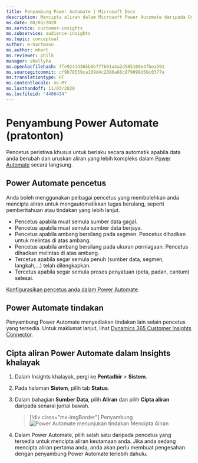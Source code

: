 ```yaml
---
title: Penyambung Power Automate | Microsoft Docs
description: Mencipta aliran dalam Microsoft Power Automate daripada Dynamics 365 Customer Insights.
ms.date: 08/03/2020
ms.service: customer-insights
ms.subservice: audience-insights
ms.topic: conceptual
author: m-hartmann
ms.author: mhart
ms.reviewer: philk
manager: shellyha
ms.openlocfilehash: ffe92414365b0b777691a4a2d585100e4fbea591
ms.sourcegitcommit: cf9b78559ca189d4c2086a66c879098d56c0377a
ms.translationtype: HT
ms.contentlocale: ms-MY
ms.lasthandoff: 11/03/2020
ms.locfileid: "4406434"
---
```

# <a name="power-automate-connector-preview"></a>Penyambung Power Automate (pratonton)

Pencetus peristiwa khusus untuk berlaku secara automatik apabila data anda berubah dan uruskan aliran yang lebih kompleks dalam [Power Automate](https://flow.microsoft.com/) secara langsung.

## <a name="power-automate-triggers"></a>Power Automate pencetus

Anda boleh menggunakan pelbagai pencetus yang membolehkan anda mencipta aliran untuk mengautomatikkan tugas berulang, seperti pemberitahuan atau tindakan yang lebih lanjut. 

- Pencetus apabila muat semula sumber data gagal. 
- Pencetus apabila muat semula sumber data berjaya.
- Pencetus apabila ambang bersilang pada segmen. Pencetus dihadkan untuk melintas di atas ambang.
- Pencetus apabila ambang bersilang pada ukuran perniagaan. Pencetus dihadkan melintas di atas ambang.
- Tercetus apabila segar semula penuh (sumber data, segmen, langkah,...) telah dilengkapkan.
- Tercetus apabila segar semula proses penyatuan (peta, padan, cantum) selesai.

[Konfigurasikan pencetus anda dalam Power Automate](https://flow.microsoft.com/connectors/shared_customerinsights/dynamics-365-customer-insights-connector/).

## <a name="power-automate-actions"></a>Power Automate tindakan
Penyambung Power Automate menyediakan tindakan lain selain pencetus yang tersedia. Untuk maklumat lanjut, lihat [Dynamics 365 Customer Insights Connector](https://docs.microsoft.com/connectors/customerinsights/).

## <a name="create-a-power-automate-flow-in-audience-insights"></a>Cipta aliran Power Automate dalam Insights khalayak

1. Dalam Insights khalayak, pergi ke **Pentadbir** > **Sistem**.

1. Pada halaman **Sistem**, pilih tab **Status**.

1. Dalam bahagian **Sumber Data**, pilih **Aliran** dan pilih **Cipta aliran** daripada senarai juntai bawah.
   > [!div class="mx-imgBorder"]
   > Penyambung ![Power Automate menunjukan tindakan Mencipta Aliran](media/power-automate-connector-create-flow.png "Penyambung Power Automate menunjukkan tindakan Cipta Aliran")

1. Dalam Power Automate, pilih salah satu daripada pencetus yang tersedia untuk mencipta aliran keutamaan anda. Jika anda sedang mencipta aliran pertama anda, anda akan perlu membuat pengesahan dengan penyambung Power Automate terlebih dahulu.
